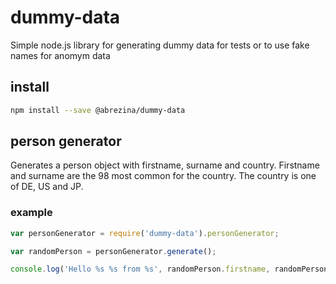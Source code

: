 # dummy-data

Simple node.js library for generating dummy data for tests or to use fake names for anomym data

## install

```sh 
npm install --save @abrezina/dummy-data
```

## person generator

Generates a person object with firstname, surname and country. 
Firstname and surname are the 98 most common for the country. 
The country is one of DE, US and JP. 

### example

```js
var personGenerator = require('dummy-data').personGenerator;

var randomPerson = personGenerator.generate();

console.log('Hello %s %s from %s', randomPerson.firstname, randomPerson.surname, randomPerson.country);
```